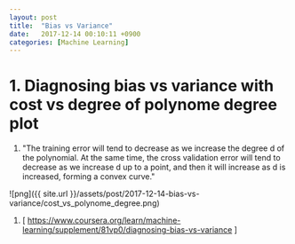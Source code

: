 ```yaml
---
layout: post
title:  "Bias vs Variance"
date:   2017-12-14 00:10:11 +0900
categories: [Machine Learning]
---
```


# 1. Diagnosing bias vs variance  with cost vs degree of polynome degree plot

1) "The training error will tend to decrease as we increase the degree d of the polynomial.
At the same time, the cross validation error will tend to decrease as we increase d up to a point, and then it will increase as d is increased, forming a convex curve."


![png]({{ site.url }}/assets/post/2017-12-14-bias-vs-variance/cost_vs_polynome_degree.png)

1) [ https://www.coursera.org/learn/machine-learning/supplement/81vp0/diagnosing-bias-vs-variance ]

